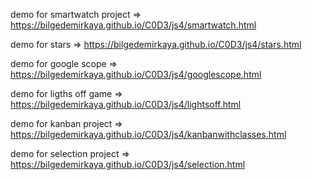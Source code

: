 demo for smartwatch project => https://bilgedemirkaya.github.io/C0D3/js4/smartwatch.html

demo for stars => https://bilgedemirkaya.github.io/C0D3/js4/stars.html

demo for google scope => https://bilgedemirkaya.github.io/C0D3/js4/googlescope.html

demo for ligths off game => https://bilgedemirkaya.github.io/C0D3/js4/lightsoff.html

demo for kanban project => https://bilgedemirkaya.github.io/C0D3/js4/kanbanwithclasses.html

demo for selection project => https://bilgedemirkaya.github.io/C0D3/js4/selection.html
